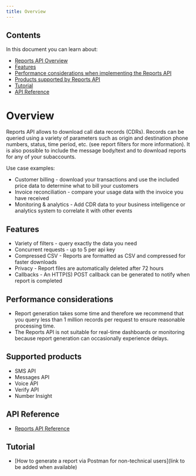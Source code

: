```yaml
---
title: Overview
---
```


## Contents

In this document you can learn about:

* [Reports API Overview](#overview)
* [Features](#features)
* [Performance considerations when implementing the Reports API](#performance-considerations)
* [Products supported by Reports API](#products-supported)
* [Tutorial](#tutorial)
* [API Reference](#reference)

# Overview
Reports API allows to download call data records (CDRs). Records can be queried using a variety of parameters such as origin and destination phone numbers, status, time period, etc. (see report filters for more information). It is also possible to include the message body/text and to download reports for any of your subaccounts.

Use case examples:
* Customer billing - download your transactions and use the included price data to determine what to bill your customers
* Invoice reconciliation - compare your usage data with the invoice you have received
* Monitoring & analytics - Add CDR data to your business intelligence or analytics system to correlate it with other events

## Features
- Variety of filters - query exactly the data you need
- Concurrent requests - up to 5  per api key
- Compressed CSV - Reports are formatted as CSV and compressed for faster downloads
- Privacy - Report files are automatically deleted after 72 hours
- Callbacks - An HTTP(S) POST callback can be generated to notify when report is completed

## Performance considerations
* Report generation takes some time and therefore we recommend that you query less than 1 million records per request to ensure reasonable processing time.
* The Reports API is not suitable for real-time dashboards or monitoring because report generation can occasionally experience delays.

## Supported products
* SMS API
* Messages API
* Voice API
* Verify API
* Number Insight

## API Reference

* [Reports API Reference](/api/reports)

## Tutorial
* [How to generate a report via Postman for non-technical users](link to be added when available)
